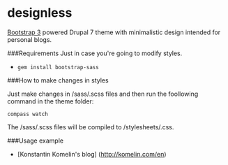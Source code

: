 designless
==========

[Bootstrap 3](https://github.com/twbs/bootstrap-sass) powered Drupal 7 theme with minimalistic design intended for personal blogs.

###Requirements
Just in case you're going to modify styles.  

- `gem install bootstrap-sass`

###How to make changes in styles

Just make changes in /sass/.scss files and then run the foollowing command in the theme folder:

`compass watch`

The /sass/.scss files will be compiled to /stylesheets/.css.

###Usage example

- [Konstantin Komelin's blog] (http://komelin.com/en)
